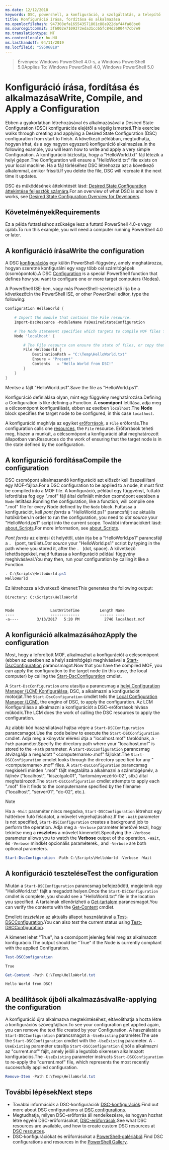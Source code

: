 ```yaml
---
ms.date: 12/12/2018
keywords: DSC, powershell, a konfiguráció, a szolgáltatás, a telepítő
title: Konfiguráció írása, fordítása és alkalmazása
ms.openlocfilehash: 947308efa165543571801c88a922daf44fa88be0
ms.sourcegitcommit: 3f6002e7109373eda31cc65fc84d2600447cb7e9
ms.translationtype: MT
ms.contentlocale: hu-HU
ms.lasthandoff: 04/11/2019
ms.locfileid: "59506818"
---
```

> <span data-ttu-id="1f233-103">Érvényes: Windows PowerShell 4.0-s, a Windows PowerShell 5.0</span><span class="sxs-lookup"><span data-stu-id="1f233-103">Applies To: Windows PowerShell 4.0, Windows PowerShell 5.0</span></span>

# <a name="write-compile-and-apply-a-configuration"></a><span data-ttu-id="1f233-104">Konfiguráció írása, fordítása és alkalmazása</span><span class="sxs-lookup"><span data-stu-id="1f233-104">Write, Compile, and Apply a Configuration</span></span>

<span data-ttu-id="1f233-105">Ebben a gyakorlatban létrehozásával és alkalmazásával a Desired State Configuration (DSC) konfigurációs elejétől a végéig ismerteti.</span><span class="sxs-lookup"><span data-stu-id="1f233-105">This exercise walks through creating and applying a Desired State Configuration (DSC) configuration from start to finish.</span></span>
<span data-ttu-id="1f233-106">A következő példában, megtudhatja, hogyan írhat, és a egy nagyon egyszerű konfiguráció alkalmazása.</span><span class="sxs-lookup"><span data-stu-id="1f233-106">In the following example, you will learn how to write and apply a very simple Configuration.</span></span> <span data-ttu-id="1f233-107">A konfiguráció biztosítja, hogy a "HelloWorld.txt" fájl létezik a helyi gépen.</span><span class="sxs-lookup"><span data-stu-id="1f233-107">The Configuration will ensure a "HelloWorld.txt" file exists on your local machine.</span></span> <span data-ttu-id="1f233-108">Ha a fájl törléséhez DSC létrehozza azt a következő alkalommal, amikor frissíti.</span><span class="sxs-lookup"><span data-stu-id="1f233-108">If you delete the file, DSC will recreate it the next time it updates.</span></span>

<span data-ttu-id="1f233-109">DSC és működésének áttekintését lásd: [Desired State Configuration áttekintése fejlesztők számára](../overview/overview.md).</span><span class="sxs-lookup"><span data-stu-id="1f233-109">For an overview of what DSC is and how it works, see [Desired State Configuration Overview for Developers](../overview/overview.md).</span></span>

## <a name="requirements"></a><span data-ttu-id="1f233-110">Követelmények</span><span class="sxs-lookup"><span data-stu-id="1f233-110">Requirements</span></span>

<span data-ttu-id="1f233-111">Ez a példa futtatásához szüksége lesz a futtató PowerShell 4.0-s vagy újabb.</span><span class="sxs-lookup"><span data-stu-id="1f233-111">To run this example, you will need a computer running PowerShell 4.0 or later.</span></span>

## <a name="write-the-configuration"></a><span data-ttu-id="1f233-112">A konfiguráció írása</span><span class="sxs-lookup"><span data-stu-id="1f233-112">Write the configuration</span></span>

<span data-ttu-id="1f233-113">A DSC [konfigurációs](configurations.md) egy külön PowerShell-függvény, amely meghatározza, hogyan szeretné konfigurálni egy vagy több cél számítógépek (csomópontok).</span><span class="sxs-lookup"><span data-stu-id="1f233-113">A DSC [Configuration](configurations.md) is a special PowerShell function that defines how you want to configure one or more target computers (Nodes).</span></span>

<span data-ttu-id="1f233-114">A PowerShell ISE-ben, vagy más PowerShell-szerkesztő írja be a következőt:</span><span class="sxs-lookup"><span data-stu-id="1f233-114">In the PowerShell ISE, or other PowerShell editor, type the following:</span></span>

```powershell
Configuration HelloWorld {

    # Import the module that contains the File resource.
    Import-DscResource -ModuleName PsDesiredStateConfiguration

    # The Node statement specifies which targets to compile MOF files for, when this configuration is executed.
    Node 'localhost' {

        # The File resource can ensure the state of files, or copy them from a source to a destination with persistent updates.
        File HelloWorld {
            DestinationPath = "C:\Temp\HelloWorld.txt"
            Ensure = "Present"
            Contents   = "Hello World from DSC!"
        }
    }
}
```

<span data-ttu-id="1f233-115">Mentse a fájlt "HelloWorld.ps1".</span><span class="sxs-lookup"><span data-stu-id="1f233-115">Save the file as "HelloWorld.ps1".</span></span>

<span data-ttu-id="1f233-116">Konfiguráció definiálása olyan, mint egy függvény meghatározása.</span><span class="sxs-lookup"><span data-stu-id="1f233-116">Defining a Configuration is like defining a Function.</span></span> <span data-ttu-id="1f233-117">A **csomópont** letiltása, adja meg a célcsomópont konfigurálását, ebben az esetben `localhost`.</span><span class="sxs-lookup"><span data-stu-id="1f233-117">The **Node** block specifies the target node to be configured, in this case `localhost`.</span></span>

<span data-ttu-id="1f233-118">A konfiguráció meghívja az egyiket [erőforrások](../resources/resources.md), a `File` erőforrás.</span><span class="sxs-lookup"><span data-stu-id="1f233-118">The configuration calls one [resources](../resources/resources.md), the `File` resource.</span></span> <span data-ttu-id="1f233-119">Erőforrások teheti meg, hiszen a munkát, a célcsomópont a konfiguráció által meghatározott állapotban van.</span><span class="sxs-lookup"><span data-stu-id="1f233-119">Resources do the work of ensuring that the target node is in the state defined by the configuration.</span></span>

## <a name="compile-the-configuration"></a><span data-ttu-id="1f233-120">A konfiguráció fordítása</span><span class="sxs-lookup"><span data-stu-id="1f233-120">Compile the configuration</span></span>

<span data-ttu-id="1f233-121">DSC csomópont alkalmazandó konfiguráció azt először kell összeállítani egy MOF-fájlba.</span><span class="sxs-lookup"><span data-stu-id="1f233-121">For a DSC configuration to be applied to a node, it must first be compiled into a MOF file.</span></span>
<span data-ttu-id="1f233-122">A konfiguráció, például egy függvényt, futtató lefordítása fog egy ".mof" fájl által definiált minden csomópont esetében a `Node` letiltása.</span><span class="sxs-lookup"><span data-stu-id="1f233-122">Running the configuration, like a function, will compile one ".mof" file for every Node defined by the `Node` block.</span></span>
<span data-ttu-id="1f233-123">Futtassa a konfigurációt, kell *pont forrás* a "HelloWorld.ps1" parancsfájlt az aktuális hatókörben.</span><span class="sxs-lookup"><span data-stu-id="1f233-123">In order to run the configuration, you need to *dot source* your "HelloWorld.ps1" script into the current scope.</span></span>
<span data-ttu-id="1f233-124">További információkért lásd: [about_Scripts](/powershell/module/microsoft.powershell.core/about/about_scripts?view=powershell-6#script-scope-and-dot-sourcing).</span><span class="sxs-lookup"><span data-stu-id="1f233-124">For more information, see [about_Scripts](/powershell/module/microsoft.powershell.core/about/about_scripts?view=powershell-6#script-scope-and-dot-sourcing).</span></span>

<!-- markdownlint-disable MD038 -->
<span data-ttu-id="1f233-125">*Pont forrás* az elérési út helyétől, után írja be a "HelloWorld.ps1" parancsfájl a `. ` (pont, terület).</span><span class="sxs-lookup"><span data-stu-id="1f233-125">*Dot source* your "HelloWorld.ps1" script by typing in the path where you stored it, after the `. ` (dot, space).</span></span> <span data-ttu-id="1f233-126">A következő lehetőségekkel, majd futtassa a konfiguráció például függvény meghívásával.</span><span class="sxs-lookup"><span data-stu-id="1f233-126">You may then, run your configuration by calling it like a Function.</span></span>
<!-- markdownlint-enable MD038 -->

```powershell
. C:\Scripts\HelloWorld.ps1
HelloWorld
```

<span data-ttu-id="1f233-127">Ez létrehozza a következő kimenet:</span><span class="sxs-lookup"><span data-stu-id="1f233-127">This generates the following output:</span></span>

```output
Directory: C:\Scripts\HelloWorld


Mode                LastWriteTime         Length Name
----                -------------         ------ ----
-a----        3/13/2017   5:20 PM           2746 localhost.mof
```

## <a name="apply-the-configuration"></a><span data-ttu-id="1f233-128">A konfiguráció alkalmazásához</span><span class="sxs-lookup"><span data-stu-id="1f233-128">Apply the configuration</span></span>

<span data-ttu-id="1f233-129">Most, hogy a lefordított MOF, alkalmazhat a konfigurációt a célcsomópont (ebben az esetben az a helyi számítógép) meghívásával a [Start-DscConfiguration](/powershell/module/psdesiredstateconfiguration/start-dscconfiguration) parancsmagot.</span><span class="sxs-lookup"><span data-stu-id="1f233-129">Now that you have the compiled MOF, you can apply the configuration to the target node (in this case, the local computer) by calling the [Start-DscConfiguration](/powershell/module/psdesiredstateconfiguration/start-dscconfiguration) cmdlet.</span></span>

<span data-ttu-id="1f233-130">A `Start-DscConfiguration` arra utasítja a parancsmag a [helyi Configuration Manager (LCM) Konfigurálása](../managing-nodes/metaConfig.md), DSC, a alkalmazni a konfigurációt motorját.</span><span class="sxs-lookup"><span data-stu-id="1f233-130">The `Start-DscConfiguration` cmdlet tells the [Local Configuration Manager (LCM)](../managing-nodes/metaConfig.md), the engine of DSC, to apply the configuration.</span></span>
<span data-ttu-id="1f233-131">Az LCM Konfigurálása a alkalmazni a konfigurációt a DSC-erőforrások hívása működik.</span><span class="sxs-lookup"><span data-stu-id="1f233-131">The LCM does the work of calling the DSC resources to apply the configuration.</span></span>

<span data-ttu-id="1f233-132">Az alábbi kód használatával hajtsa végre a `Start-DSCConfiguration` parancsmagot.</span><span class="sxs-lookup"><span data-stu-id="1f233-132">Use the code below to execute the `Start-DSCConfiguration` cmdlet.</span></span> <span data-ttu-id="1f233-133">Adja meg a könyvtár elérési útja a "localhost.mof" tárolódnak, a `-Path` paraméter.</span><span class="sxs-lookup"><span data-stu-id="1f233-133">Specify the directory path where your "localhost.mof" is stored to the `-Path` parameter.</span></span> <span data-ttu-id="1f233-134">A `Start-DSCConfiguration` parancsmag átvizsgálja a megadott "\<computername\>.mof" fájlokat.</span><span class="sxs-lookup"><span data-stu-id="1f233-134">The `Start-DSCConfiguration` cmdlet looks through the directory specified for any "\<computername\>.mof" files.</span></span> <span data-ttu-id="1f233-135">A `Start-DSCConfiguration` parancsmag megkísérli minden ".mof" fájlt megtalálta a alkalmazni a számítógépnév, a fájlnév ("localhost", "kiszolgalo01", "tartományvezérlő-02", stb.) által meghatározott.</span><span class="sxs-lookup"><span data-stu-id="1f233-135">The `Start-DSCConfiguration` cmdlet attempts to apply each ".mof" file it finds to the computername specified by the filename ("localhost", "server01", "dc-02", etc.).</span></span>

> [!NOTE]
> <span data-ttu-id="1f233-136">Ha a `-Wait` paraméter nincs megadva, `Start-DSCConfiguration` létrehoz egy háttérben futó feladatot, a művelet végrehajtásához.</span><span class="sxs-lookup"><span data-stu-id="1f233-136">If the `-Wait` parameter is not specified, `Start-DSCConfiguration` creates a background job to perform the operation.</span></span> <span data-ttu-id="1f233-137">Adja meg a `-Verbose` paraméter lehetővé teszi, hogy tekintse meg a **részletes** a művelet kimenetét.</span><span class="sxs-lookup"><span data-stu-id="1f233-137">Specifying the `-Verbose` parameter allows you to watch the **Verbose** output of the operation.</span></span> `-Wait`<span data-ttu-id="1f233-138">, és `-Verbose` mindkét opcionális paraméterek.</span><span class="sxs-lookup"><span data-stu-id="1f233-138">, and `-Verbose` are both optional parameters.</span></span>

```powershell
Start-DscConfiguration -Path C:\Scripts\HelloWorld -Verbose -Wait
```

## <a name="test-the-configuration"></a><span data-ttu-id="1f233-139">A konfiguráció tesztelése</span><span class="sxs-lookup"><span data-stu-id="1f233-139">Test the configuration</span></span>

<span data-ttu-id="1f233-140">Miután a `Start-DSCConfiguration` parancsmag befejeződött, megjelenik egy "HelloWorld.txt" fájlt a megadott helyen.</span><span class="sxs-lookup"><span data-stu-id="1f233-140">Once the `Start-DSCConfiguration` cmdlet is complete, you should see a "HelloWorld.txt" file in the location you specified.</span></span> <span data-ttu-id="1f233-141">A tartalmak ellenőrizheti a [Get-tartalom](/powershell/module/microsoft.powershell.management/get-content) parancsmagot.</span><span class="sxs-lookup"><span data-stu-id="1f233-141">You can verify the contents with the [Get-Content](/powershell/module/microsoft.powershell.management/get-content) cmdlet.</span></span>

<span data-ttu-id="1f233-142">Emellett *tesztelése* az aktuális állapot használatával [a Test-DSCConfiguration](/powershell/module/psdesiredstateconfiguration/Test-DSCConfiguration).</span><span class="sxs-lookup"><span data-stu-id="1f233-142">You can also *test* the current status using [Test-DSCConfiguration](/powershell/module/psdesiredstateconfiguration/Test-DSCConfiguration).</span></span>

<span data-ttu-id="1f233-143">A kimenet lehet "True", ha a csomópont jelenleg felel meg az alkalmazott konfiguráció.</span><span class="sxs-lookup"><span data-stu-id="1f233-143">The output should be "True" if the Node is currently compliant with the applied Configuration.</span></span>

```powershell
Test-DSCConfiguration
```

```output
True
```

```powershell
Get-Content -Path C:\Temp\HelloWorld.txt
```

```output
Hello World from DSC!
```

## <a name="re-applying-the-configuration"></a><span data-ttu-id="1f233-144">A beállítások újbóli alkalmazásával</span><span class="sxs-lookup"><span data-stu-id="1f233-144">Re-applying the configuration</span></span>

<span data-ttu-id="1f233-145">A konfiguráció újra alkalmazva megtekintéséhez, eltávolíthatja a hozta létre a konfigurációs szövegfájlban.</span><span class="sxs-lookup"><span data-stu-id="1f233-145">To see your configuration get applied again, you can remove the text file created by your Configuration.</span></span> <span data-ttu-id="1f233-146">A használatát a `Start-DSCConfiguration` parancsmagot a `-UseExisting` paraméter.</span><span class="sxs-lookup"><span data-stu-id="1f233-146">The use the `Start-DSCConfiguration` cmdlet with the `-UseExisting` parameter.</span></span> <span data-ttu-id="1f233-147">A `-UseExisting` paraméter utasítja `Start-DSCConfiguration` újból a alkalmazni az "current.mof" fájlt, amely jelöli a legutóbb sikeresen alkalmazott konfigurációs.</span><span class="sxs-lookup"><span data-stu-id="1f233-147">The `-UseExisting` parameter instructs `Start-DSCConfiguration` to re-apply the "current.mof" file, which represents the most recently successfully applied configuration.</span></span>

```powershell
Remove-Item -Path C:\Temp\HelloWorld.txt
```

## <a name="next-steps"></a><span data-ttu-id="1f233-148">További lépések</span><span class="sxs-lookup"><span data-stu-id="1f233-148">Next steps</span></span>

- <span data-ttu-id="1f233-149">További információk a DSC-konfigurációk [DSC-konfigurációk](configurations.md).</span><span class="sxs-lookup"><span data-stu-id="1f233-149">Find out more about DSC configurations at [DSC configurations](configurations.md).</span></span>
- <span data-ttu-id="1f233-150">Megtudhatja, milyen DSC-erőforrás áll rendelkezésre, és hogyan hozhat létre egyéni DSC-erőforrásokat, [DSC-erőforrások](../resources/resources.md).</span><span class="sxs-lookup"><span data-stu-id="1f233-150">See what DSC resources are available, and how to create custom DSC resources at [DSC resources](../resources/resources.md).</span></span>
- <span data-ttu-id="1f233-151">DSC-konfigurációkat és erőforrásokat a [PowerShell-galériából](https://www.powershellgallery.com/).</span><span class="sxs-lookup"><span data-stu-id="1f233-151">Find DSC configurations and resources in the [PowerShell Gallery](https://www.powershellgallery.com/).</span></span>
